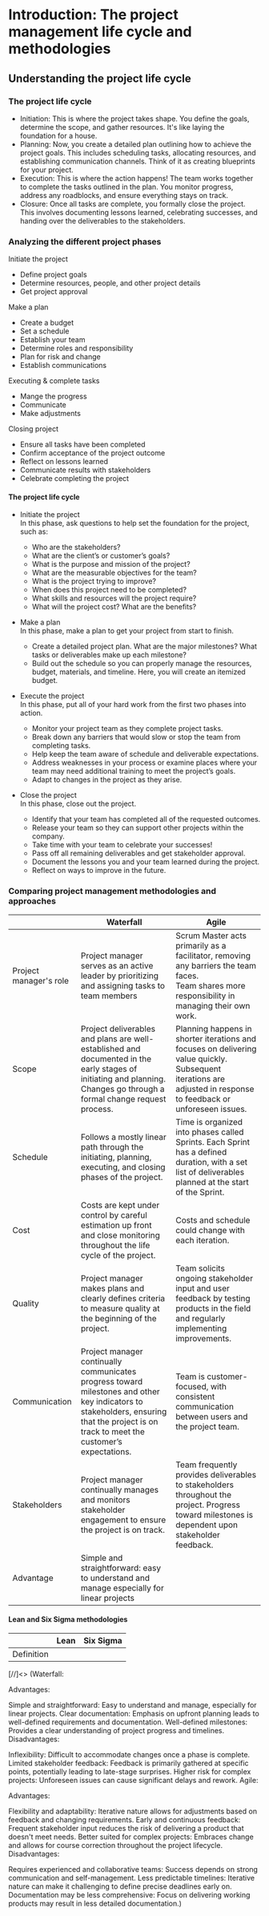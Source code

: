 # Introduction: The project management life cycle and methodologies

## Understanding the project life cycle

### The project life cycle
- Initiation: This is where the project takes shape. You define the goals, determine the scope, and gather resources. It's like laying the foundation for a house.
- Planning: Now, you create a detailed plan outlining how to achieve the project goals. This includes scheduling tasks, allocating resources, and establishing communication channels. Think of it as creating blueprints for your project.
- Execution: This is where the action happens! The team works together to complete the tasks outlined in the plan. You monitor progress, address any roadblocks, and ensure everything stays on track.
- Closure: Once all tasks are complete, you formally close the project. This involves documenting lessons learned, celebrating successes, and handing over the deliverables to the stakeholders.



### Analyzing the different project phases
Initiate the project
- Define project goals
- Determine resources, people, and other project details
- Get project approval

Make a plan
- Create a budget 
- Set a schedule 
- Establish your team 
- Determine roles and responsibility 
- Plan for risk and change
- Establish communications 

Executing & complete tasks
- Mange the progress
- Communicate
- Make adjustments

Closing project 
- Ensure all tasks have been completed
- Confirm acceptance of the project outcome
- Reflect on lessons learned
- Communicate results with stakeholders
- Celebrate completing the project

#### The project life cycle
- Initiate the project   
In this phase, ask questions to help set the foundation for the project, such as:

    - Who are the stakeholders?
    - What are the client’s or customer’s goals?
    - What is the purpose and mission of the project?
    - What are the measurable objectives for the team?
    - What is the project trying to improve? 
    - When does this project need to be completed? 
    - What skills and resources will the project require? 
    - What will the project cost? What are the benefits?

- Make a plan   
In this phase, make a plan to get your project from start to finish. 

    - Create a detailed project plan. What are the major milestones? What tasks or deliverables make up each milestone?  
    - Build out the schedule so you can properly manage the resources, budget, materials, and timeline. Here, you will create an itemized budget.

- Execute the project       
In this phase, put all of your hard work from the first two phases into action. 

    - Monitor your project team as they complete project tasks. 
    - Break down any barriers that would slow or stop the team from completing tasks. 
    - Help keep the team aware of schedule and deliverable expectations.
    - Address weaknesses in your process or examine places where your team may need additional training to meet the project’s goals.
    - Adapt to changes in the project as they arise.

- Close the project     
In this phase, close out the project.

    - Identify that your team has completed all of the requested outcomes. 
    - Release your team so they can support other projects within the company.
    - Take time with your team to celebrate your successes! 
    - Pass off all remaining deliverables and get stakeholder approval.
    - Document the lessons you and your team learned during the project.
    - Reflect on ways to improve in the future.



### Comparing project management methodologies and approaches
| |Waterfall|Agile|
|-----|--------|---------|
| Project manager's role| Project manager serves as an active leader by prioritizing and assigning tasks to team members| Scrum Master acts primarily as a facilitator, removing any barriers the team faces. <br> Team shares more responsibility in managing their own work.|  
| Scope| Project deliverables and plans are well-established and documented in the early stages of initiating and planning. Changes go through a formal change request process.| Planning happens in shorter iterations and focuses on delivering value quickly. Subsequent iterations are adjusted in response to feedback or unforeseen issues.|
| Schedule| Follows a mostly linear path through the initiating, planning, executing, and closing phases of the project.| Time is organized into phases called Sprints. Each Sprint has a defined duration, with a set list of deliverables planned at the start of the Sprint.|
| Cost| Costs are kept under control by careful estimation up front and close monitoring throughout the life cycle of the project.| Costs and schedule could change with each iteration.|
| Quality| Project manager makes plans and clearly defines criteria to measure quality at the beginning of the project.| Team solicits ongoing stakeholder input and user feedback by testing products in the field and regularly implementing improvements.|
| Communication| Project manager continually communicates progress toward milestones and other key indicators to stakeholders, ensuring that the project is on track to meet the customer’s expectations.| Team is customer-focused, with consistent communication between users and the project team.|
| Stakeholders| Project manager continually manages and monitors stakeholder engagement to ensure the project is on track.| Team frequently provides deliverables to stakeholders throughout the project. Progress toward milestones is dependent upon stakeholder feedback.|
| Advantage| Simple and straightforward: easy to understand and manage especially for linear projects

#### Lean and Six Sigma methodologies
| | Lean| Six Sigma|
|-------|---------|-------|
|Definition| 


[//]<> (Waterfall:

Advantages:

Simple and straightforward: Easy to understand and manage, especially for linear projects.
Clear documentation: Emphasis on upfront planning leads to well-defined requirements and documentation.
Well-defined milestones: Provides a clear understanding of project progress and timelines.
Disadvantages:

Inflexibility: Difficult to accommodate changes once a phase is complete.
Limited stakeholder feedback: Feedback is primarily gathered at specific points, potentially leading to late-stage surprises.
Higher risk for complex projects: Unforeseen issues can cause significant delays and rework.
Agile:

Advantages:

Flexibility and adaptability: Iterative nature allows for adjustments based on feedback and changing requirements.
Early and continuous feedback: Frequent stakeholder input reduces the risk of delivering a product that doesn't meet needs.
Better suited for complex projects: Embraces change and allows for course correction throughout the project lifecycle.
Disadvantages:

Requires experienced and collaborative teams: Success depends on strong communication and self-management.
Less predictable timelines: Iterative nature can make it challenging to define precise deadlines early on.
Documentation may be less comprehensive: Focus on delivering working products may result in less detailed documentation.)
